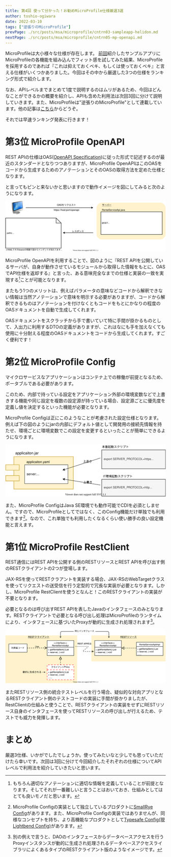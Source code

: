 ```yaml
---
title: 第4回 使って分かった！お勧めMicroProfile仕様厳選3選
author: toshio-ogiwara
date: 2022-03-10
tags: ["逆張りのMicroProfile"]
prevPage: ./src/posts/msa/microprofile/cntrn03-sampleapp-helidon.md
nextPage: ./src/posts/msa/microprofile/cntrn05-mp-openapi.md
---
```


MicroProfileは大小様々な仕様が存在します。 [前回](/msa/mp/cntrn03-sampleapp-helidon/)紹介したサンプルアプリにMicroProfileの各機能を組み込んでフィット感を試してみた結果、MicroProfileを採用するのであれば『これは抑えておくベキ、もしくは使っておくベキ』と言える仕様がいくつかありました。今回はその中から厳選した3つの仕様をランキング形式で紹介します。

なお、APIレベルまでまとめて1度で説明するのはムリがあるため、今回はどんなことができるかの概要を紹介し、APIも含めた利用法は次回3回に分けて説明していきます。また、MicroProfileは"逆張りのMicroProfile"として連載しています。他の記事は[こちら](/msa/#microprofile)からどうぞ。

それでは早速ランキング発表に行きます！

# 第3位 MicroProfile OpenAPI
REST APIの仕様はOAS([OpenAPI Specification](https://spec.openapis.org/oas/latest.html))に従った形式で記述するのが最近のスタンダードとなりつつありますが、MicroProfile OpenAPIはこのOASをコードから生成するためのアノテーションとそのOASの取得方法を定めた仕様となります。

と言ってもピンと来ないかと思いますので動作イメージを図にしてみると次のようになります。

![openapi](../../../img/mp/openapi.drawio.svg)

MicroProfile OpenAPIを利用することで、図のように『REST APIを公開しているサーバが、自身が動作させているモジュールから取得した情報をもとに、OASでAPI仕様を返却する』と言った、ある意味完全なまでの仕様と実装の一致を実現する[^3]ことが可能となります。

またもう1つのメリットは、例えばパラメータの意味などコードから解釈できない情報は当然アノテーションで意味を明示する必要がありますが、コードから解釈できるものはアノテーションを付けなくともコードをもとにかなりの程度のOASドキュメントを自動で生成してくれます。

OASドキュメントをスクラッチから手で書いていて特に手間が掛かるものとして、入出力に利用するDTOの定義がありますが、これはなにも手を加えなくても使用に十分耐える程度のOASドキュメントをコードから生成してくれます。すごく便利です！

[^3]: もちろん適切なアノテーションに適切な情報を定義していることが前提となります。そしてそれが一番難しいと言うことはおいておき、仕組みとしてはとても良いモノだと思います。


# 第2位 MicroProfile Config
マイクロサービスなアプリケーションはコンテナ上での稼働が前提となるため、ポータブルである必要があります。

このため、内部で持っている設定をアプリケーション外部の環境変数などで上書きする機能や同じ設定を複数の設定源が持っている場合、設定源ごとに優先度を定義し値を決定するといった機能が必要となります。

MicroProfile Configは正にこのようなことが考慮された設定仕様となります。
例えば下の図のようにjarの内部にデフォルト値として開発用の接続先情報を持たせ、環境ごとに環境変数でこの設定を変更するといったことが簡単にできるようになります。

![config](../../../img/mp/config.drawio.svg)

また、MicroProfile ConfigはJava SE環境でも動作可能でCDIを必須としません。ですので、MicroProfileとしてではなく、このConfig機能だけ単独でも利用できます[^2]。なので、これ単独でも利用したくなるくらい使い勝手の良い設定機能と言えます。

[^2]: MicroProfile Configの実装として独立しているプロダクトに[SmallRye Config](https://smallrye.io/smallrye-config/)があります。また、MicroProfile Configの実装ではありませんが、同様なコンセプトを持ち、より高機能なプロダクトとして[Typesafe Config(現Lightbend Config)](https://github.com/lightbend/config)があります。


# 第1位 MicroProfile RestClient
REST通信にはREST APIを公開する側のRESTリソースとREST APIを呼び出す側のRESTクライアントの2つが登場します。

JAX-RSを使ってRESTクラアントを実装する場合、JAX-RSのWebTargetクラスを使ってリクエストの送受信を行う定型的で冗長な実装が必要となります。しかし、MicroProfile RestClientを使うとなんと！このRESTクライアントの実装が不要となります。

必要となるのは呼び出すREST APIを表したJavaのインタフェースのみとなります。RESTクライアントで必要となる呼び出し処理はMicroProfileのランタイムにより、インタフェースに基づいたProxyが動的に生成され処理されます[^1]。

![restclient](../../../img/mp/restclient.drawio.svg)

またRESTリソース側の統合テストレベルを行う場合、疑似的な対向アプリとなるRESTクライアント側のテストコードの実装に手間が掛かりましたが、RestClientの仕組みと使うことで、RESTクライアントの実装をせずにRESTリソース自身のインタフェースを使ってRESTリソースの呼び出しが行えるため、テストでも威力を発揮します。

[^1]: 別の例えで言うと、DAOのインタフェースからデータベースアクセスを行うProxyインスタンスが動的に生成され処理されるデータベースアクセスライブラリによくあるタイプのRESTクライアント版のようなイメージです。

# まとめ
厳選3仕様、いかがでしたでしょうか。使ってみたいなと少しでも思っていただけたら幸いです。次回は3回に分けて今回紹介したそれぞれの仕様についてAPIレベルで利用法を紹介していきたいと思います。


